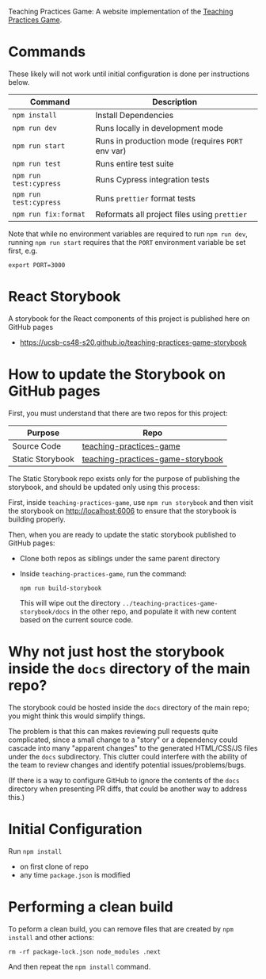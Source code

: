 Teaching Practices Game: A website implementation of the [Teaching Practices Game](https://www.csteachingtips.org/cards).

# Commands

These likely will not work until initial configuration is done per instructions below.

| Command                | Description                                       |
| ---------------------- | ------------------------------------------------- |
| `npm install`          | Install Dependencies                              |
| `npm run dev`          | Runs locally in development mode                  |
| `npm run start`        | Runs in production mode (requires `PORT` env var) |
| `npm run test`         | Runs entire test suite                            |
| `npm run test:cypress` | Runs Cypress integration tests                    |
| `npm run test:cypress` | Runs `prettier` format tests                      |
| `npm run fix:format`   | Reformats all project files using `prettier`      |

Note that while no environment variables are required to run
`npm run dev`, running `npm run start` requires that the `PORT` environment
variable be set first, e.g.

```
export PORT=3000
```


# React Storybook

A storybook for the React components of this project is published here on GitHub pages

- <https://ucsb-cs48-s20.github.io/teaching-practices-game-storybook>

# How to update the Storybook on GitHub pages

First, you must understand that there are two repos for this project:

| Purpose          | Repo                                                                                                    |
| ---------------- | ------------------------------------------------------------------------------------------------------- |
| Source Code      | [teaching-practices-game](https://github.com/ucsb-cs48-s20/teaching-practices-game)                     |
| Static Storybook | [teaching-practices-game-storybook](https://github.com/ucsb-cs48-s20/teaching-practices-game-storybook) |

The Static Storybook repo exists only for the purpose of publishing the storybook, and
should be updated only using this process:

First, inside `teaching-practices-game`, use `npm run storybook` and then
visit the storybook on <http://localhost:6006> to ensure that the storybook is building properly.

Then, when you are ready to update the static storybook published to GitHub pages:

- Clone both repos as siblings under the same parent directory
- Inside `teaching-practices-game`, run the command:

  ```
  npm run build-storybook
  ```

  This will wipe out the directory `../teaching-practices-game-storybook/docs` in the other repo, and populate
  it with new content based on the current source code.

# Why not just host the storybook inside the `docs` directory of the main repo?

The storybook could be hosted inside the `docs` directory of the main repo; you might think this would
simplify things.

The problem is that this can makes reviewing pull requests quite complicated, since a small change to
a "story" or a dependency could cascade into many "apparent changes" to the generated HTML/CSS/JS files under
the `docs` subdirectory. This clutter could interfere with the ability of the team to review changes
and identify potential issues/problems/bugs.

(If there is a way to configure GitHub to ignore the contents of the `docs` directory when presenting
PR diffs, that could be another way to address this.)

# Initial Configuration

Run `npm install`

- on first clone of repo
- any time `package.json` is modified

# Performing a clean build

To peform a clean build, you can remove files that are created by `npm install`
and other actions:

```
rm -rf package-lock.json node_modules .next
```

And then repeat the `npm install` command.
